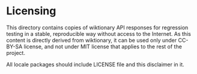 # Licensing

This directory contains copies of wiktionary API responses for regression testing in a stable, reproducible way without
access to the Internet. As this content is directly derived from wiktionary, it can be used only under CC-BY-SA license,
and not under MIT license that applies to the rest of the project.

All locale packages should include LICENSE file and this disclaimer in it.
